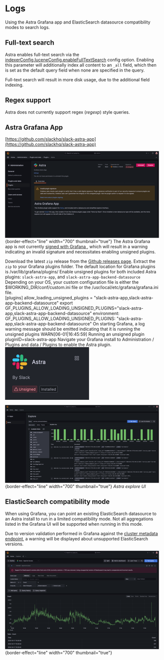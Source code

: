 # Logs

Using the Astra Grafana app and ElasticSearch datasource compatibility modes to search logs.

## Full-text search

Astra enables full-text search via the [indexerConfig.luceneConfig.enableFullTextSearch](Config-options.md#luceneconfig)
config option. Enabling this parameter will additionally index all content to an `_all` field, which then is set as the 
default query field when none are specified in the query.

<tip>Full-text search will result in more disk usage, due to the additional field indexing.</tip>

## Regex support

Astra does not currently support regex (_regexp_) style queries. 

## Astra Grafana App
[https://github.com/slackhq/slack-astra-app](https://github.com/slackhq/slack-astra-app)

![Astra app settings](../assets/images/astra_app_settings.png){border-effect="line" width="700" thumbnail="true"}
<note>
    The Astra Grafana app is not currently 
    <a href="https://grafana.com/developers/plugin-tools/publish-a-plugin/sign-a-plugin">signed with Grafana
    </a>, which will result in a warning indicating an invalid signature and necessitates enabling unsigned 
    plugins.
</note>

<procedure title="Installing the Astra Grafana app" collapsible="true" default-state="expanded">
    <step>
        Download the latest <code>zip</code> release from the 
        <a href="https://github.com/slackhq/slack-astra-app/releases">Github releases page</a>.
    </step>
    <step>
        Extract the <code>zip</code> to your Grafana plugins folder. 
        <tip>The default location for Grafana plugins is <path>/var/lib/grafana/plugins/</path></tip>
    </step>
    <step>
        Enable unsigned plugins for both included Astra plugins: <code>slack-astra-app</code>, and 
        <code>slack-astra-app-backend-datasource</code>
        <tabs>
            <tab title="Configuration file">
                <tip>Depending on your OS, your custom configuration file is either the 
                <path>$WORKING_DIR/conf/custom.ini</path> file or the <path>/usr/local/etc/grafana/grafana.ini</path>
                file.
                </tip>
                <br />
                <code-block lang="ini">
                    [plugins]
                    allow_loading_unsigned_plugins = "slack-astra-app,slack-astra-app-backend-datasource"
                </code-block>
            </tab>
            <tab title="Environment variable">
                <deflist>
                <def title="terminal">
                    <code-block lang="bash">
                        export GF_PLUGINS_ALLOW_LOADING_UNSIGNED_PLUGINS="slack-astra-app,slack-astra-app-backend-datasource"
                    </code-block>
                </def>
                <def title="docker-compose">
                    <code-block lang="yaml">
                        environment:
                            GF_PLUGINS_ALLOW_LOADING_UNSIGNED_PLUGINS: "slack-astra-app,slack-astra-app-backend-datasource"
                    </code-block>
                </def>
                </deflist>
            </tab>
        </tabs>
    </step>
    <step>
        On starting Grafana, a log warning message should be emitted indicating that it is running the unsigned plugins
        <code-block>
            WARN[06-01|16:45:59] Running an unsigned plugin pluginID=slack-astra-app
        </code-block>
    </step>
    <step>
        Navigate your Grafana install to <path>Administration / Plugins and data / Plugins </path> to enable the Astra 
        plugin.
        <img src="../assets/images/astra_datasource.png" alt="Astra datasource" />
    </step>
</procedure>

![Astra explore](../assets/images/astra_app_explore.png){border-effect="line" width="700" thumbnail="true"}
_Astra explore UI_

## ElasticSearch compatibility mode

When using Grafana, you can point an existing ElasticSearch datasource to an Astra install to run in a limited 
compatibility mode. Not all aggregations listed in the Grafana UI will be supported when running in this mode.

<tip>Due to version validation performed in Grafana against the <a href="API-opensearch.md#query-node-apis">cluster metadata endpoint</a>, a warning will be 
displayed about unsupported ElasticSearch versions.</tip>

![ElasticSearch compatibility mode](../assets/images/es_compatibility_mode.png){border-effect="line" width="700" thumbnail="true"}
